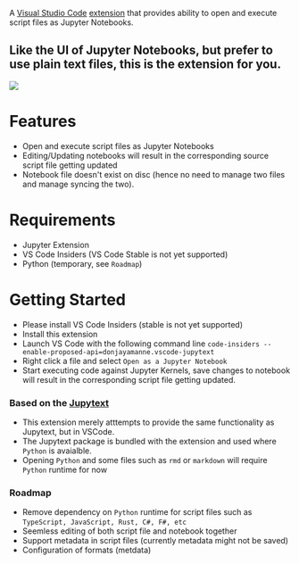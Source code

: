 A [Visual Studio Code](https://code.visualstudio.com/) [extension](https://marketplace.visualstudio.com/items?itemName=donjayamanne.vscode-jupytext) that provides ability to open and execute script files as Jupyter Notebooks.

## Like the UI of Jupyter Notebooks, but prefer to use plain text files, this is the extension for you.

<img src=https://raw.githubusercontent.com/notebookPowerTools/vscode-jupytext/main/images/main.gif>


# Features
* Open and execute script files as Jupyter Notebooks
* Editing/Updating notebooks will result in the corresponding source script file getting updated
* Notebook file doesn't exist on disc (hence no need to manage two files and manage syncing the two).

# Requirements
* Jupyter Extension
* VS Code Insiders (VS Code Stable is not yet supported)
* Python (temporary, see `Roadmap`)

# Getting Started
* Please install VS Code Insiders (stable is not yet supported)
* Install this extension
* Launch VS Code with the following command line `code-insiders --enable-proposed-api=donjayamanne.vscode-jupytext`
* Right click a file and select `Open as a Jupyter Notebook`
* Start executing code against Jupyter Kernels, save changes to notebook will result in the corresponding script file getting updated.


### Based on the [Jupytext](https://github.com/mwouts/jupytext)
* This extension merely atttempts to provide the same functionality as Jupytext, but in  VSCode.
* The Jupytext package is bundled with the extension and used where `Python` is avaialble.
* Opening `Python` and some files such as `rmd` or `markdown` will require `Python` runtime for now


### Roadmap
* Remove dependency on `Python` runtime for script files such as `TypeScript, JavaScript, Rust, C#, F#, etc`
* Seemless editing of both script file and notebook together
* Support metadata in script files (currently metadata might not be saved)
* Configuration of formats (metdata)
